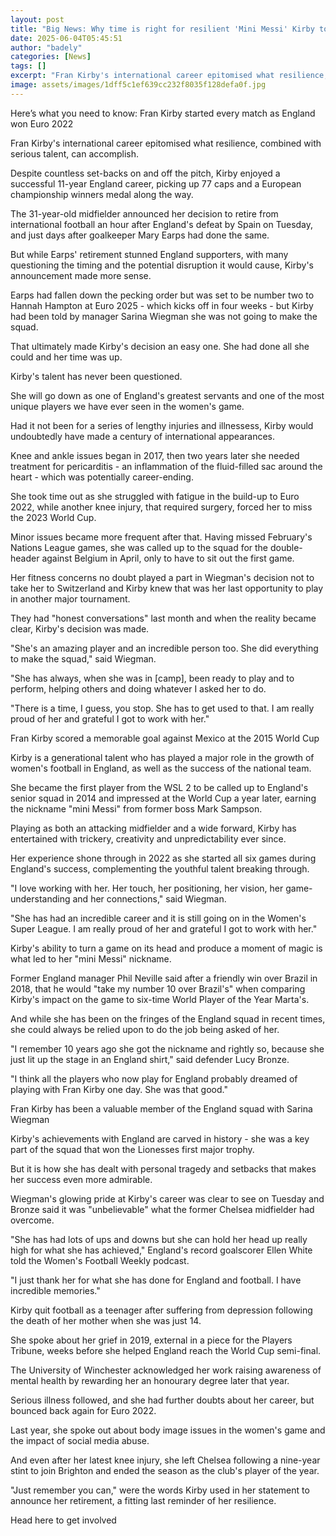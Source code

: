 ```yaml
---
layout: post
title: "Big News: Why time is right for resilient 'Mini Messi' Kirby to end England career"
date: 2025-06-04T05:45:51
author: "badely"
categories: [News]
tags: []
excerpt: "Fran Kirby's international career epitomised what resilience, combined with serious talent, can accomplish but the time is right to retire, writes Emm"
image: assets/images/1dff5c1ef639cc232f8035f128defa0f.jpg
---
```


Here’s what you need to know: Fran Kirby started every match as England won Euro 2022

Fran Kirby's international career epitomised what resilience, combined with serious talent, can accomplish.

Despite countless set-backs on and off the pitch, Kirby enjoyed a successful 11-year England career, picking up 77 caps and a European championship winners medal along the way.

The 31-year-old midfielder announced her decision to retire from international football an hour after England's defeat by Spain on Tuesday, and just days after goalkeeper Mary Earps had done the same.

But while Earps' retirement stunned England supporters, with many questioning the timing and the potential disruption it would cause, Kirby's announcement made more sense.

Earps had fallen down the pecking order but was set to be number two to Hannah Hampton at Euro 2025 - which kicks off in four weeks - but Kirby had been told by manager Sarina Wiegman she was not going to make the squad.

That ultimately made Kirby's decision an easy one. She had done all she could and her time was up.

Kirby's talent has never been questioned. 

She will go down as one of England's greatest servants and one of the most unique players we have ever seen in the women's game.

Had it not been for a series of lengthy injuries and illnessess, Kirby would undoubtedly have made a century of international appearances. 

Knee and ankle issues began in 2017, then two years later she needed treatment for pericarditis - an inflammation of the fluid-filled sac around the heart - which was potentially career-ending.

She took time out as she struggled with fatigue in the build-up to Euro 2022, while another knee injury, that required surgery, forced her to miss the 2023 World Cup.

Minor issues became more frequent after that. Having missed February's Nations League games, she was called up to the squad for the double-header against Belgium in April, only to have to sit out the first game.

Her fitness concerns no doubt played a part in Wiegman's decision not to take her to Switzerland and Kirby knew that was her last opportunity to play in another major tournament. 

They had "honest conversations" last month and when the reality became clear, Kirby's decision was made.

"She's an amazing player and an incredible person too. She did everything to make the squad," said Wiegman. 

"She has always, when she was in [camp], been ready to play and to perform, helping others and doing whatever I asked her to do. 

"There is a time, I guess, you stop. She has to get used to that. I am really proud of her and grateful I got to work with her."

Fran Kirby scored a memorable goal against Mexico at the 2015 World Cup

Kirby is a generational talent who has played a major role in the growth of women's football in England, as well as the success of the national team.

She became the first player from the WSL 2 to be called up to England's senior squad in 2014 and impressed at the World Cup a year later, earning the nickname "mini Messi" from former boss Mark Sampson.

Playing as both an attacking midfielder and a wide forward, Kirby has entertained with trickery, creativity and unpredictability ever since.

Her experience shone through in 2022 as she started all six games during England's success, complementing the youthful talent breaking through.

"I love working with her. Her touch, her positioning, her vision, her game-understanding and her connections," said Wiegman.

"She has had an incredible career and it is still going on in the Women's Super League. I am really proud of her and grateful I got to work with her."

Kirby's ability to turn a game on its head and produce a moment of magic is what led to her "mini Messi" nickname. 

Former England manager Phil Neville said after a friendly win over Brazil in 2018, that he would "take my number 10 over Brazil's" when comparing Kirby's impact on the game to six-time World Player of the Year Marta's.

And while she has been on the fringes of the England squad in recent times, she could always be relied upon to do the job being asked of her.

"I remember 10 years ago she got the nickname and rightly so, because she just lit up the stage in an England shirt," said defender Lucy Bronze. 

"I think all the players who now play for England probably dreamed of playing with Fran Kirby one day. She was that good."

Fran Kirby has been a valuable member of the England squad with Sarina Wiegman

Kirby's achievements with England are carved in history - she was a key part of the squad that won the Lionesses first major trophy.

But it is how she has dealt with personal tragedy and setbacks that makes her success even more admirable.

Wiegman's glowing pride at Kirby's career was clear to see on Tuesday and Bronze said it was "unbelievable" what the former Chelsea midfielder had overcome.

"She has had lots of ups and downs but she can hold her head up really high for what she has achieved," England's record goalscorer Ellen White told the Women's Football Weekly podcast.

"I just thank her for what she has done for England and football. I have incredible memories."

Kirby quit football as a teenager after suffering from depression following the death of her mother when she was just 14.

She spoke about her grief in 2019, external in a piece for the Players Tribune, weeks before she helped England reach the World Cup semi-final.

The University of Winchester acknowledged her work raising awareness of mental health by rewarding her an honourary degree later that year.

Serious illness followed, and she had further doubts about her career, but bounced back again for Euro 2022.

Last year, she spoke out about body image issues in the women's game and the impact of social media abuse.

And even after her latest knee injury, she left Chelsea following a nine-year stint to join Brighton and ended the season as the club's player of the year.

"Just remember you can," were the words Kirby used in her statement to announce her retirement, a fitting last reminder of her resilience.

Head here to get involved

